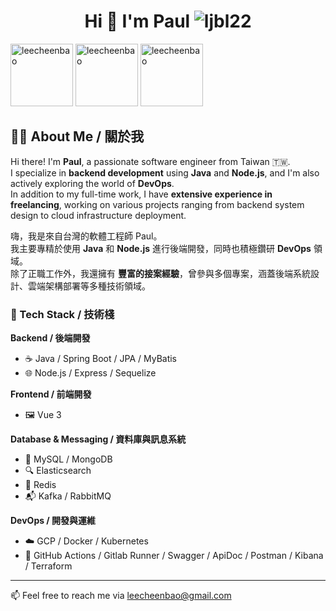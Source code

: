 <h1 align="center">Hi 👋 I'm Paul <img src="https://komarev.com/ghpvc/?username=leecheenbao&label=Profile%20views&color=0e75b6&style=flat" alt="ljbl22" /></h1> 
 <p>
     <img height="100px" src="https://github-profile-trophy.vercel.app/?username=leecheenbao&title=Repositories,Commits&theme=onedark" alt="leecheenbao" />
     <img height="100px" src="https://github-readme-stats-git-masterrstaa-rickstaa.vercel.app/api/top-langs?username=leecheenbao&show_icons=true&locale=en&layout=compact&theme=onedark" alt="leecheenbao" />
     <img height="100px" src="https://github-readme-streak-stats.herokuapp.com/?user=leecheenbao&theme=terafox" alt="leecheenbao" />
 </p>

## 👨‍💻 About Me / 關於我

Hi there! I'm **Paul**, a passionate software engineer from Taiwan 🇹🇼.  
I specialize in **backend development** using **Java** and **Node.js**, and I'm also actively exploring the world of **DevOps**.  
In addition to my full-time work, I have **extensive experience in freelancing**, working on various projects ranging from backend system design to cloud infrastructure deployment.

嗨，我是來自台灣的軟體工程師 Paul。  
我主要專精於使用 **Java** 和 **Node.js** 進行後端開發，同時也積極鑽研 **DevOps** 領域。  
除了正職工作外，我還擁有 **豐富的接案經驗**，曾參與多個專案，涵蓋後端系統設計、雲端架構部署等多種技術領域。

### 🚀 Tech Stack / 技術棧

**Backend / 後端開發**
- ☕ Java / Spring Boot / JPA / MyBatis  
- 🌐 Node.js / Express / Sequelize

**Frontend / 前端開發**
- 🖼️ Vue 3 

**Database & Messaging / 資料庫與訊息系統**
- 🐬 MySQL / MongoDB  
- 🔍 Elasticsearch  
- 🧠 Redis  
- 📬 Kafka / RabbitMQ

**DevOps / 開發與運維**
- ☁️ GCP / Docker / Kubernetes  
- 🔧 GitHub Actions / Gitlab Runner / Swagger / ApiDoc / Postman / Kibana / Terraform

---

📫 Feel free to reach me via [leecheenbao@gmail.com](mailto:leecheenbao@gmail.com)


